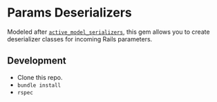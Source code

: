 # Params Deserializers

Modeled after [`active_model_serializers`](https://github.com/rails-api/active_model_serializers), this gem allows you to create deserializer classes for incoming Rails parameters.

## Development

- Clone this repo.
- `bundle install`
- `rspec`
